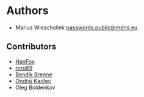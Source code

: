 # Authors

 - Marius Wieschollek <passwords.public@mdns.eu>

## Contributors
 - [HanFox](https://github.com/HanFox)
 - [roru69](https://github.com/roru69)
 - [Bendik Brenne](https://github.com/bendikrb)
 - [Ondřej Kadlec](https://github.com/447937)
 - Oleg Boldenkov